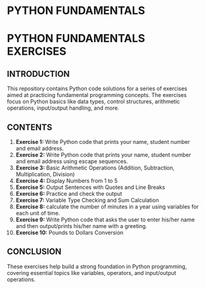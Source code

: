 # PYTHON FUNDAMENTALS
# PYTHON FUNDAMENTALS EXERCISES
## INTRODUCTION

This repository contains Python code solutions for a series of exercises aimed at practicing fundamental programming concepts.
The exercises focus on Python basics like data types, control structures, arithmetic operations, input/output handling, and more. 
## CONTENTS

1. **Exercise 1:** Write Python code that prints your name, student number and email address.
2. **Exercise 2:** Write Python code that prints your name, student number and email address using escape sequences.
3. **Exercise 3:** Basic Arithmetic Operations (Addition, Subtraction, Multiplication, Division)
4. **Exercise 4:** Display Numbers from 1 to 5
5. **Exercise 5:** Output Sentences with Quotes and Line Breaks
6. **Exercise 6:** Practice and check the output
7. **Exercise 7:** Variable Type Checking and Sum Calculation
8. **Exercise 8:** calculate the number of minutes in a year using variables for each unit of time.
9. **Exercise 9:** Write Python code that asks the user to enter his/her name and then output/prints his/her name with a greeting.
10. **Exercise 10:** Pounds to Dollars Conversion


## CONCLUSION

These exercises help build a strong foundation in Python programming, covering essential topics like variables, operators, and input/output operations.
